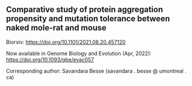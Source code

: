 ## Comparative study of protein aggregation propensity and mutation tolerance between naked mole-rat and mouse

Biorxiv: https://doi.org/10.1101/2021.08.20.457120 

Now available in Genome Biology and Evolution (Apr, 2022):  https://doi.org/10.1093/gbe/evac057

Corresponding author: Savandara Besse (savandara . besse @ umontreal . ca)

